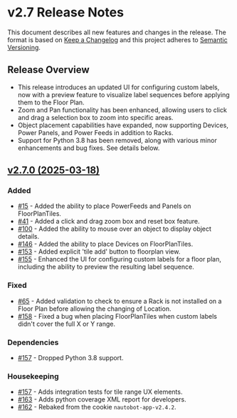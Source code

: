 
# v2.7 Release Notes

This document describes all new features and changes in the release. The format is based on [Keep a
Changelog](https://keepachangelog.com/en/1.0.0/) and this project adheres to [Semantic
Versioning](https://semver.org/spec/v2.0.0.html).

## Release Overview

- This release introduces an updated UI for configuring custom labels, now with a preview feature to visualize label sequences before applying them to the Floor Plan.
- Zoom and Pan functionality has been enhanced, allowing users to click and drag a selection box to zoom into specific areas.
- Object placement capabilities have expanded, now supporting Devices, Power Panels, and Power Feeds in addition to Racks.
- Support for Python 3.8 has been removed, along with various minor enhancements and bug fixes. See details below.

## [v2.7.0 (2025-03-18)](https://github.com/nautobot/nautobot-app-floor-plan/releases/tag/v2.7.0)

### Added

- [#15](https://github.com/nautobot/nautobot-app-floor-plan/issues/15) - Added the ability to place PowerFeeds and Panels on FloorPlanTiles.
- [#41](https://github.com/nautobot/nautobot-app-floor-plan/issues/41) - Added a click and drag zoom box and reset box feature.
- [#100](https://github.com/nautobot/nautobot-app-floor-plan/issues/100) - Added the ability to mouse over an object to display object details.
- [#146](https://github.com/nautobot/nautobot-app-floor-plan/issues/146) - Added the ability to place Devices on FloorPlanTiles.
- [#153](https://github.com/nautobot/nautobot-app-floor-plan/issues/153) - Added explicit 'tile add' button to floorplan view.
- [#155](https://github.com/nautobot/nautobot-app-floor-plan/issues/155) - Enhanced the UI for configuring custom labels for a floor plan, including the ability to preview the resulting label sequence.

### Fixed

- [#65](https://github.com/nautobot/nautobot-app-floor-plan/issues/65) - Added validation to check to ensure a Rack is not installed on a Floor Plan before allowing the changing of Location.
- [#158](https://github.com/nautobot/nautobot-app-floor-plan/issues/158) - Fixed a bug when placing FloorPlanTiles when custom labels didn't cover the full X or Y range.

### Dependencies

- [#157](https://github.com/nautobot/nautobot-app-floor-plan/issues/157) - Dropped Python 3.8 support.

### Housekeeping

- [#157](https://github.com/nautobot/nautobot-app-floor-plan/issues/157) - Adds integration tests for tile range UX elements.
- [#163](https://github.com/nautobot/nautobot-app-floor-plan/issues/163) - Adds python coverage XML report for developers.
- [#162](https://github.com/nautobot/nautobot-app-floor-plan/pull/162) - Rebaked from the cookie `nautobot-app-v2.4.2`.
